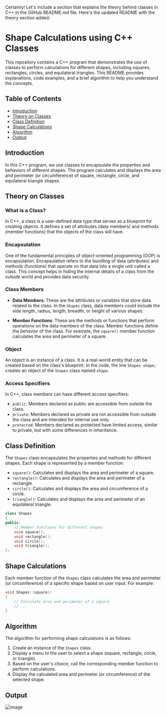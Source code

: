 Certainly! Let's include a section that explains the theory behind classes in C++ in the GitHub README.md file. Here's the updated README with the theory section added:


# Shape Calculations using C++ Classes

This repository contains a C++ program that demonstrates the use of classes to perform calculations for different shapes, including squares, rectangles, circles, and equilateral triangles. This README provides explanations, code examples, and a brief algorithm to help you understand the concepts.

## Table of Contents
- [Introduction](#introduction)
- [Theory on Classes](#theory-on-classes)
- [Class Definition](#class-definition)
- [Shape Calculations](#shape-calculations)
- [Algorithm](#algorithm)
- [Output](#output)


## Introduction

In this C++ program, we use classes to encapsulate the properties and behaviors of different shapes. The program calculates and displays the area and perimeter (or circumference) of square, rectangle, circle, and equilateral triangle shapes.

## Theory on Classes

### What is a Class?

In C++, a class is a user-defined data type that serves as a blueprint for creating objects. It defines a set of attributes (data members) and methods (member functions) that the objects of the class will have.

### Encapsulation

One of the fundamental principles of object-oriented programming (OOP) is encapsulation. Encapsulation refers to the bundling of data (attributes) and methods (functions) that operate on that data into a single unit called a class. This concept helps in hiding the internal details of a class from the outside world and provides data security.

### Class Members

- **Data Members**: These are the attributes or variables that store data related to the class. In the `Shapes` class, data members could include the side length, radius, length, breadth, or height of various shapes.

- **Member Functions**: These are the methods or functions that perform operations on the data members of the class. Member functions define the behavior of the class. For example, the `square()` member function calculates the area and perimeter of a square.

### Object

An object is an instance of a class. It is a real-world entity that can be created based on the class's blueprint. In the code, the line `Shapes shape;` creates an object of the `Shapes` class named `shape`.

### Access Specifiers

In C++, class members can have different access specifiers:
- `public`: Members declared as public are accessible from outside the class.
- `private`: Members declared as private are not accessible from outside the class and are intended for internal use only.
- `protected`: Members declared as protected have limited access, similar to private, but with some differences in inheritance.

## Class Definition

The `Shapes` class encapsulates the properties and methods for different shapes. Each shape is represented by a member function:

- `square()`: Calculates and displays the area and perimeter of a square.
- `rectangle()`: Calculates and displays the area and perimeter of a rectangle.
- `circle()`: Calculates and displays the area and circumference of a circle.
- `triangle()`: Calculates and displays the area and perimeter of an equilateral triangle.

```cpp
class Shapes
{
public:
    // Member functions for different shapes
    void square();
    void rectangle();
    void circle();
    void triangle();
};
```

## Shape Calculations

Each member function of the `Shapes` class calculates the area and perimeter (or circumference) of a specific shape based on user input. For example:

```cpp
void Shapes::square()
{
    // Calculate area and perimeter of a square
    // ...
}
```

## Algorithm

The algorithm for performing shape calculations is as follows:

1. Create an instance of the `Shapes` class.
2. Display a menu to the user to select a shape (square, rectangle, circle, or triangle).
3. Based on the user's choice, call the corresponding member function to perform calculations.
4. Display the calculated area and perimeter (or circumference) of the selected shape.

## Output

![image](https://github.com/Pranav18062004/CPP-Classes/assets/79793482/a5d48acb-b70f-4420-b2d6-ed11a24de98f)


